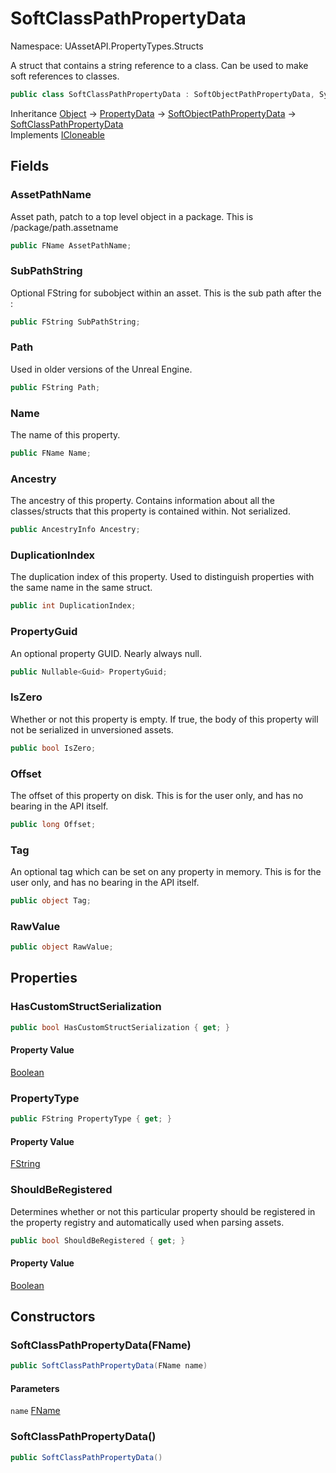 # SoftClassPathPropertyData

Namespace: UAssetAPI.PropertyTypes.Structs

A struct that contains a string reference to a class. Can be used to make soft references to classes.

```csharp
public class SoftClassPathPropertyData : SoftObjectPathPropertyData, System.ICloneable
```

Inheritance [Object](https://docs.microsoft.com/en-us/dotnet/api/system.object) → [PropertyData](./uassetapi.propertytypes.objects.propertydata.md) → [SoftObjectPathPropertyData](./uassetapi.propertytypes.structs.softobjectpathpropertydata.md) → [SoftClassPathPropertyData](./uassetapi.propertytypes.structs.softclasspathpropertydata.md)<br>
Implements [ICloneable](https://docs.microsoft.com/en-us/dotnet/api/system.icloneable)

## Fields

### **AssetPathName**

Asset path, patch to a top level object in a package. This is /package/path.assetname

```csharp
public FName AssetPathName;
```

### **SubPathString**

Optional FString for subobject within an asset. This is the sub path after the :

```csharp
public FString SubPathString;
```

### **Path**

Used in older versions of the Unreal Engine.

```csharp
public FString Path;
```

### **Name**

The name of this property.

```csharp
public FName Name;
```

### **Ancestry**

The ancestry of this property. Contains information about all the classes/structs that this property is contained within. Not serialized.

```csharp
public AncestryInfo Ancestry;
```

### **DuplicationIndex**

The duplication index of this property. Used to distinguish properties with the same name in the same struct.

```csharp
public int DuplicationIndex;
```

### **PropertyGuid**

An optional property GUID. Nearly always null.

```csharp
public Nullable<Guid> PropertyGuid;
```

### **IsZero**

Whether or not this property is empty. If true, the body of this property will not be serialized in unversioned assets.

```csharp
public bool IsZero;
```

### **Offset**

The offset of this property on disk. This is for the user only, and has no bearing in the API itself.

```csharp
public long Offset;
```

### **Tag**

An optional tag which can be set on any property in memory. This is for the user only, and has no bearing in the API itself.

```csharp
public object Tag;
```

### **RawValue**

```csharp
public object RawValue;
```

## Properties

### **HasCustomStructSerialization**

```csharp
public bool HasCustomStructSerialization { get; }
```

#### Property Value

[Boolean](https://docs.microsoft.com/en-us/dotnet/api/system.boolean)<br>

### **PropertyType**

```csharp
public FString PropertyType { get; }
```

#### Property Value

[FString](./uassetapi.unrealtypes.fstring.md)<br>

### **ShouldBeRegistered**

Determines whether or not this particular property should be registered in the property registry and automatically used when parsing assets.

```csharp
public bool ShouldBeRegistered { get; }
```

#### Property Value

[Boolean](https://docs.microsoft.com/en-us/dotnet/api/system.boolean)<br>

## Constructors

### **SoftClassPathPropertyData(FName)**

```csharp
public SoftClassPathPropertyData(FName name)
```

#### Parameters

`name` [FName](./uassetapi.unrealtypes.fname.md)<br>

### **SoftClassPathPropertyData()**

```csharp
public SoftClassPathPropertyData()
```
